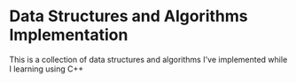 # Data Structures and Algorithms Implementation
This is a collection of data structures and algorithms I've implemented while I learning using C++
